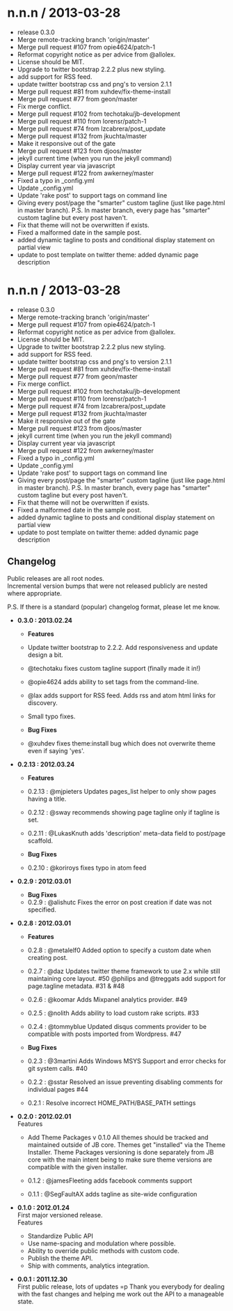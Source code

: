 
n.n.n / 2013-03-28 
==================

  * release 0.3.0
  * Merge remote-tracking branch 'origin/master'
  * Merge pull request #107 from opie4624/patch-1
  * Reformat copyright notice as per advice from @allolex.
  * License should be MIT.
  * Upgrade to twitter bootstrap 2.2.2 plus new styling.
  * add support for RSS feed.
  * update twitter bootstrap css and png's to version 2.1.1
  * Merge pull request #81 from xuhdev/fix-theme-install
  * Merge pull request #77 from geon/master
  * Fix merge conflict.
  * Merge pull request #102 from techotaku/jb-development
  * Merge pull request #110 from lorensr/patch-1
  * Merge pull request #74 from lzcabrera/post_update
  * Merge pull request #132 from jkuchta/master
  * Make it responsive out of the gate
  * Merge pull request #123 from djoos/master
  * jekyll current time (when you run the jekyll command)
  * Display current year via javascript
  * Merge pull request #122 from awkerney/master
  * Fixed a typo in _config.yml
  * Update _config.yml
  * Update 'rake post' to support tags on command line
  * Giving every post/page the "smarter" custom tagline (just like page.html in master branch). P.S. In master branch, every page has "smarter"  custom tagline but every post haven't.
  * Fix that theme will not be overwritten if exists.
  * Fixed a malformed date in the sample post.
  * added dynamic tagline to posts and conditional display statement on partial view
  * update to post template on twitter theme: added dynamic page description

n.n.n / 2013-03-28 
==================

  * release 0.3.0
  * Merge remote-tracking branch 'origin/master'
  * Merge pull request #107 from opie4624/patch-1
  * Reformat copyright notice as per advice from @allolex.
  * License should be MIT.
  * Upgrade to twitter bootstrap 2.2.2 plus new styling.
  * add support for RSS feed.
  * update twitter bootstrap css and png's to version 2.1.1
  * Merge pull request #81 from xuhdev/fix-theme-install
  * Merge pull request #77 from geon/master
  * Fix merge conflict.
  * Merge pull request #102 from techotaku/jb-development
  * Merge pull request #110 from lorensr/patch-1
  * Merge pull request #74 from lzcabrera/post_update
  * Merge pull request #132 from jkuchta/master
  * Make it responsive out of the gate
  * Merge pull request #123 from djoos/master
  * jekyll current time (when you run the jekyll command)
  * Display current year via javascript
  * Merge pull request #122 from awkerney/master
  * Fixed a typo in _config.yml
  * Update _config.yml
  * Update 'rake post' to support tags on command line
  * Giving every post/page the "smarter" custom tagline (just like page.html in master branch). P.S. In master branch, every page has "smarter"  custom tagline but every post haven't.
  * Fix that theme will not be overwritten if exists.
  * Fixed a malformed date in the sample post.
  * added dynamic tagline to posts and conditional display statement on partial view
  * update to post template on twitter theme: added dynamic page description
## Changelog

Public releases are all root nodes.  
Incremental version bumps that were not released publicly are nested where appropriate.

P.S. If there is a standard (popular) changelog format, please let me know.

- **0.3.0 : 2013.02.24**
    - **Features**
    - Update twitter bootstrap to 2.2.2. Add responsiveness and update design a bit.
    - @techotaku fixes custom tagline support (finally made it in!)
    - @opie4624 adds ability to set tags from the command-line.
    - @lax adds support for RSS feed. Adds rss and atom html links for discovery.
    - Small typo fixes.

    - **Bug Fixes**
    - @xuhdev fixes theme:install bug which does not overwrite theme even if saying 'yes'.

- **0.2.13 : 2012.03.24**   
    - **Features**
    - 0.2.13 : @mjpieters Updates pages_list helper to only show pages having a title.
    - 0.2.12 : @sway recommends showing page tagline only if tagline is set.
    - 0.2.11 : @LukasKnuth adds 'description' meta-data field to post/page scaffold.

    - **Bug Fixes**
    - 0.2.10 : @koriroys fixes typo in atom feed

- **0.2.9 : 2012.03.01**   
    - **Bug Fixes**
    - 0.2.9 : @alishutc Fixes the error on post creation if date was not specified.

- **0.2.8 : 2012.03.01**   
    - **Features**
    - 0.2.8 : @metalelf0 Added option to specify a custom date when creating post.
    - 0.2.7 : @daz Updates twitter theme framework to use 2.x while still maintaining core layout. #50
              @philips and @treggats add support for page.tagline metadata. #31 & #48
    - 0.2.6 : @koomar Adds Mixpanel analytics provider. #49
    - 0.2.5 : @nolith Adds ability to load custom rake scripts. #33
    - 0.2.4 : @tommyblue Updated disqus comments provider to be compatible with posts imported from Wordpress. #47

    - **Bug Fixes**
    - 0.2.3 : @3martini Adds Windows MSYS Support and error checks for git system calls. #40
    - 0.2.2 : @sstar Resolved an issue preventing disabling comments for individual pages #44
    - 0.2.1 : Resolve incorrect HOME\_PATH/BASE\_PATH settings

- **0.2.0 : 2012.02.01**   
  Features
    - Add Theme Packages v 0.1.0
      All themes should be tracked and maintained outside of JB core.
      Themes get "installed" via the Theme Installer.
      Theme Packages versioning is done separately from JB core with
      the main intent being to make sure theme versions are compatible with the given installer.

    - 0.1.2 : @jamesFleeting adds facebook comments support
    - 0.1.1 : @SegFaultAX adds tagline as site-wide configuration

- **0.1.0 : 2012.01.24**   
  First major versioned release.   
  Features   
    - Standardize Public API
    - Use name-spacing and modulation where possible.
    - Ability to override public methods with custom code.
    - Publish the theme API.
    - Ship with comments, analytics integration.
  
- **0.0.1 : 2011.12.30**    
  First public release, lots of updates =p
  Thank you everybody for dealing with the fast changes and helping
  me work out the API to a manageable state.
  
